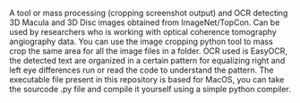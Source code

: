 A tool or mass processing (cropping screenshot output) and OCR detecting 3D Macula and 3D Disc images obtained from ImageNet/TopCon.
Can be used by researchers who is working with optical coherence tomography angiography data.
You can use the image cropping python tool to mass crop the same area for all the image files in a folder.
OCR used is EasyOCR, the detected text are organized in a certain pattern for equalizing right and left eye differences run or read the code to understand the pattern.
The executable file present in this repository is based for MacOS, you can take the sourcode .py file and compile it yourself using a simple python compiler.
